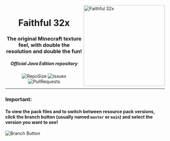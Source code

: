 <img src="https://github.com/Faithful-Resource-Pack/Branding/blob/main/logos/transparent/512/f32_logo.png?raw=true" alt="Faithful 32x" align="right" height="256px">
<div align="center">
  <h1>Faithful 32x</h1>
  <h3>The original Minecraft texture feel, with double the resolution and double the fun!</h3>
  <h5><i>Official Java Edition repository</i></h5>

![RepoSize](https://img.shields.io/github/repo-size/Compliance-Resource-Pack/Resource-Pack-32x)
![Issues](https://img.shields.io/github/issues/Compliance-Resource-Pack/Resource-Pack-32x)
![PullRequests](https://img.shields.io/github/issues-pr/Compliance-Resource-Pack/Resource-Pack-32x)
</div>

---

### Important:
#### To view the pack files and to switch between resource pack versions, click the branch button (usually named `master` or `main`) and select the version you want to see!
![Branch Button](https://i.imgur.com/meBP6N8.png)
